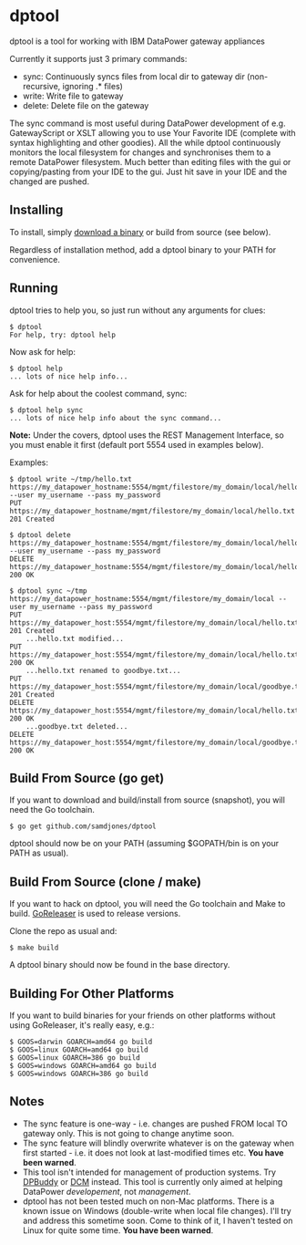 # dptool
dptool is a tool for working with IBM DataPower gateway appliances

Currently it supports just 3 primary commands:
+ sync: Continuously syncs files from local dir to gateway dir (non-recursive, ignoring .* files)
+ write: Write file to gateway
+ delete: Delete file on the gateway

The sync command is most useful during DataPower development of e.g. GatewayScript or XSLT allowing you to use Your Favorite IDE (complete with syntax highlighting and other goodies). All the while dptool continuously monitors the local filesystem for changes and synchronises them to a remote DataPower filesystem. Much better than editing files with the gui or copying/pasting from your IDE to the gui. Just hit save in your IDE and the changed are pushed.

## Installing

To install, simply [download a binary](../../releases) or build from source (see below).

Regardless of installation method, add a dptool binary to your PATH for convenience.

## Running

dptool tries to help you, so just run without any arguments for clues:

    $ dptool
    For help, try: dptool help

Now ask for help:

    $ dptool help
    ... lots of nice help info...

Ask for help about the coolest command, sync:

    $ dptool help sync
    ... lots of nice help info about the sync command...

**Note:** Under the covers, dptool uses the REST Management Interface, so you must enable it first (default port 5554 used in examples below).

Examples:

    $ dptool write ~/tmp/hello.txt https://my_datapower_hostname:5554/mgmt/filestore/my_domain/local/hello.txt --user my_username --pass my_password
    PUT https://my_datapower_hostname/mgmt/filestore/my_domain/local/hello.txt 201 Created

    $ dptool delete https://my_datapower_hostname:5554/mgmt/filestore/my_domain/local/hello.txt --user my_username --pass my_password
    DELETE https://my_datapower_hostname:5554/mgmt/filestore/my_domain/local/hello.txt 200 OK

    $ dptool sync ~/tmp https://my_datapower_hostname:5554/mgmt/filestore/my_domain/local --user my_username --pass my_password
    PUT https://my_datapower_host:5554/mgmt/filestore/my_domain/local/hello.txt 201 Created
        ...hello.txt modified...
    PUT https://my_datapower_host:5554/mgmt/filestore/my_domain/local/hello.txt 200 OK
        ...hello.txt renamed to goodbye.txt...
    PUT https://my_datapower_host:5554/mgmt/filestore/my_domain/local/goodbye.txt 201 Created
    DELETE https://my_datapower_host:5554/mgmt/filestore/my_domain/local/hello.txt 200 OK
        ...goodbye.txt deleted...
    DELETE https://my_datapower_host:5554/mgmt/filestore/my_domain/local/goodbye.txt 200 OK

## Build From Source (go get)

If you want to download and build/install from source (snapshot), you will need the Go toolchain.

    $ go get github.com/samdjones/dptool

dptool should now be on your PATH (assuming $GOPATH/bin is on your PATH as usual).

## Build From Source (clone / make)

If you want to hack on dptool, you will need the Go toolchain and Make to build. [GoReleaser](https://goreleaser.com/) is used to release versions.

Clone the repo as usual and:

    $ make build

A dptool binary should now be found in the base directory.

## Building For Other Platforms

If you want to build binaries for your friends on other platforms without using GoReleaser, it's really easy, e.g.:

    $ GOOS=darwin GOARCH=amd64 go build
    $ GOOS=linux GOARCH=amd64 go build
    $ GOOS=linux GOARCH=386 go build
    $ GOOS=windows GOARCH=amd64 go build
    $ GOOS=windows GOARCH=386 go build

## Notes

+ The sync feature is one-way - i.e. changes are pushed FROM local TO gateway only. This is not going to change anytime soon.
+ The sync feature will blindly overwrite whatever is on the gateway when first started - i.e. it does not look at last-modified times etc. **You have been warned**.
+ This tool isn't intended for management of production systems. Try [DPBuddy](https://myarch.com/dpbuddy) or [DCM](https://github.com/ibm-datapower/datapower-configuration-manager) instead. This tool is currently only aimed at helping DataPower *developement*, not *management*.
+ dptool has not been tested much on non-Mac platforms. There is a known issue on Windows (double-write when local file changes). I'll try and address this sometime soon. Come to think of it, I haven't tested on Linux for quite some time. **You have been warned**.
